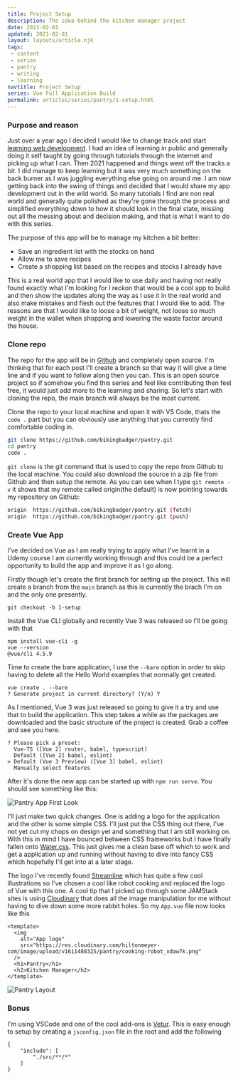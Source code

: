 ```yaml
---
title: Project Setup
description: The idea behind the kitchen manager project
date: 2021-02-01
updated: 2021-02-01
layout: layouts/article.njk
tags: 
 - content
 - series
 - pantry
 - writing
 - learning
navtitle: Project Setup
series: Vue Full Application Build
permalink: articles/series/pantry/1-setup.html
---
```


### Purpose and reason

Just over a year ago I decided I would like to change track and start [learning web development](articles/learn-in-public.html). I had an idea of learning in public and generally doing it self taught by going through tutorials through the internet and picking up what I can. Then 2021 happened and things went off the tracks a bit. I did manage to keep learning but it was very much something on the back burner as I was juggling everything else going on around me. I am now getting back into the swing of things and decided that I would share my app development out in the wild world. So many tutorials I find are non real world and generally quite polished as they're gone through the process and simplified everything down to how it should look in the final state, missing out all the messing about and decision making, and that is what I want to do with this series. 

The purpose of this app will be to manage my kitchen a bit better:

* Save an ingredient list with the stocks on hand
* Allow me to save recipes
* Create a shopping list based on the recipes and stocks I already have

This is a real world app that I would like to use daily and having not really found exactly what I'm looking for I reckon that would be a cool app to build and then show the updates along the way as I use it in the real world and also make mistakes and flesh out the features that I would like to add. The reasons are that I would like to loose a bit of weight, not loose so much weight in the wallet when shopping and lowering the waste factor around the house.

### Clone repo

The repo for the app will be in [Github](https://github.com/bikingbadger/pantry) and completely open source. I'm thinking that for each post I'll create a branch so that way it will give a time line and if you want to follow along then you can. This is an open source project so if somehow you find this series and feel like contributing then feel free, it would just add more to the learning and sharing. So let's start with cloning the repo, the main branch will always be the most current. 

Clone the repo to your local machine and open it with VS Code, thats the `code .` part but you can obviously use anything that you currently find comfortable coding in. 

```bash
git clone https://github.com/bikingbadger/pantry.git
cd pantry
code .
```

`git clone` is the git command that is used to copy the repo from Github to the local machine. You could also download the source in a zip file from Github and then setup the remote. As you can see when I type `git remote -v` it shows that my remote called origin(the default) is now pointing towards my repository on Github:

```bash
origin  https://github.com/bikingbadger/pantry.git (fetch)
origin  https://github.com/bikingbadger/pantry.git (push) 
```

### Create Vue App

I've decided on Vue as I am really trying to apply what I've learnt in a Udemy course I am currently working through and this could be a perfect opportunity to build the app and improve it as I go along.

Firstly though let's create the first branch for setting up the project. This will create a branch from the `main` branch as this is currently the brach I'm on and the only one presently.

```
git checkout -b 1-setup
```

Install the Vue CLI globally and recently Vue 3 was released so I'll be going with that

```
npm install vue-cli -g
vue --version
@vue/cli 4.5.9
```

Time to create the bare application, I use the `--bare` option in order to skip having to delete all the Hello World examples that normally get created.

```
vue create . --bare
? Generate project in current directory? (Y/n) Y
```

As I mentioned, Vue 3 was just released so going to give it a try and use that to build the application. This step takes a while as the packages are downloaded and the basic structure of the project is created. Grab a coffee and see you here.

```
? Please pick a preset:
  Vue-TS ([Vue 2] router, babel, typescript)      
  Default ([Vue 2] babel, eslint)
> Default (Vue 3 Preview) ([Vue 3] babel, eslint) 
  Manually select features
```

After it's done the new app can be started up with `npm run serve`. You should see something like this:

![Pantry App First Look](https://res.cloudinary.com/hiltonmeyer-com/image/upload/f_auto,q_auto,c_scale,w_auto,dpr_auto/v1611487703/hiltonmeyer.com/pantry-001_qz4qja.jpg)

I'll just make two quick changes. One is adding a logo for the application and the other is some simple CSS. I'll just put the CSS thing out there, I've not yet cut my chops on design yet and something that I am still working on. With this in mind I have bounced between CSS frameworks but I have finally fallen onto [Water.css](https://watercss.kognise.dev/). This just gives me a clean base off which to work and get a application up and running without having to dive into fancy CSS which hopefully I'll get into at a later stage.

The logo I've recently found [Streamline](https://app.streamlinehq.com/) which has quite a few cool illustrations so I've chosen a cool like robot cooking and replaced the logo of Vue with this one. A cool tip that I picked up through some JAMStack sites is using [Cloudinary](https://cloudinary.com/console) that does all the image manipulation for me without having to dive down some more rabbit holes. So my `App.vue` file now looks like this

```
<template>
  <img
    alt="App logo"
    src="https://res.cloudinary.com/hiltonmeyer-com/image/upload/v1611488325/pantry/cooking-robot_xdaw7k.png"
  />
  <h1>Pantry</h1>
  <h2>Kitchen Manager</h2>
</template>
```

![Pantry Layout](https://res.cloudinary.com/hiltonmeyer-com/image/upload/f_auto,q_auto,c_scale,w_auto,dpr_auto/v1611490439/hiltonmeyer.com/pantry-002_bmfqhv.jpg)

### Bonus

I'm using VSCode and one of the cool add-ons is [Vetur](https://vuejs.github.io/vetur/). This is easy enough to setup by creating a `jsconfig.json` file in the root and add the following

```
{
    "include": [
        "./src/**/*"
    ]
}
```